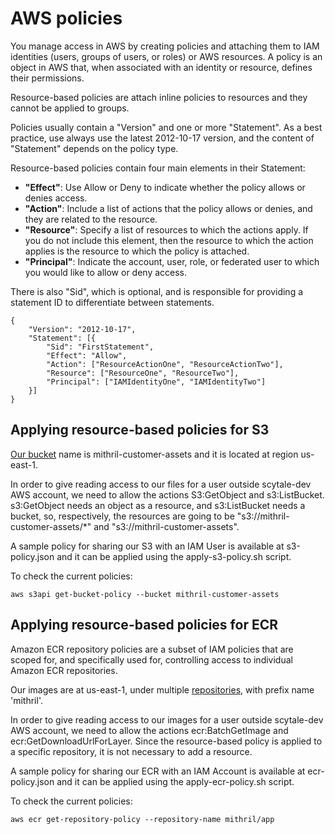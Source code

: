 # AWS policies

You manage access in AWS by creating policies and attaching them to IAM identities (users, groups of users, or roles) or AWS resources. A policy is an object in AWS that, when associated with an identity or resource, defines their permissions. 

Resource-based policies are attach inline policies to resources and they cannot be applied to groups.

Policies usually contain a "Version" and one or more "Statement". 
As a best practice, use always use the latest 2012-10-17 version, and the content of "Statement" depends on the policy type.

Resource-based policies contain four main elements in their Statement:
- **"Effect"**: Use Allow or Deny to indicate whether the policy allows or denies access.
- **"Action"**: Include a list of actions that the policy allows or denies, and they are related to the resource.
- **"Resource"**: Specify a list of resources to which the actions apply. If you do not include this element, then the resource to which the action applies is the resource to which the policy is attached.
- **"Principal"**: Indicate the account, user, role, or federated user to which you would like to allow or deny access.

There is also "Sid", which is optional, and is responsible for providing a statement ID to differentiate between statements.

```
{
    "Version": "2012-10-17",
    "Statement": [{
        "Sid": "FirstStatement",
        "Effect": "Allow",
        "Action": ["ResourceActionOne", "ResourceActionTwo"],
        "Resource": ["ResourceOne", "ResourceTwo"], 
        "Principal": ["IAMIdentityOne", "IAMIdentityTwo"]
    }]
}
```

## Applying resource-based policies for S3

[Our bucket](https://s3.console.aws.amazon.com/s3/buckets/mithril-customer-assets?region=us-east-1&tab=objects) name is mithril-customer-assets and it is located at region us-east-1.

In order to give reading access to our files for a user outside scytale-dev AWS account, we need to allow the actions S3:GetObject and s3:ListBucket. s3:GetObject needs an object as a resource, and s3:ListBucket needs a bucket, so, respectively, the resources are going to be "s3://mithril-customer-assets/*" and "s3://mithril-customer-assets".

A sample policy for sharing our S3 with an IAM User is available at s3-policy.json and it can be applied using the apply-s3-policy.sh script.

To check the current policies:
```
aws s3api get-bucket-policy --bucket mithril-customer-assets
```

## Applying resource-based policies for ECR

Amazon ECR repository policies are a subset of IAM policies that are scoped for, and specifically used for, controlling access to individual Amazon ECR repositories.

Our images are at us-east-1, under multiple [repositories](https://console.aws.amazon.com/ecr/repositories?region=us-east-1), with prefix name 'mithril'.

In order to give reading access to our images for a user outside scytale-dev AWS account, we need to allow the actions ecr:BatchGetImage and ecr:GetDownloadUrlForLayer. Since the resource-based policy is applied to a specific repository, it is not necessary to add a resource.

A sample policy for sharing our ECR with an IAM Account is available at ecr-policy.json and it can be applied using the apply-ecr-policy.sh script.

To check the current policies:
```
aws ecr get-repository-policy --repository-name mithril/app
```